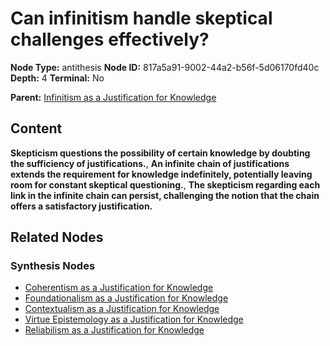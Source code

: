 # Can infinitism handle skeptical challenges effectively?

**Node Type:** antithesis
**Node ID:** 817a5a91-9002-44a2-b56f-5d06170fd40c
**Depth:** 4
**Terminal:** No

**Parent:** [Infinitism as a Justification for Knowledge](infinitism-as-a-justification-for-knowledge-synthesis-55db3b60-e4c1-4136-8a51-55cb3eb85d8d.md)

## Content

**Skepticism questions the possibility of certain knowledge by doubting the sufficiency of justifications.**, **An infinite chain of justifications extends the requirement for knowledge indefinitely, potentially leaving room for constant skeptical questioning.**, **The skepticism regarding each link in the infinite chain can persist, challenging the notion that the chain offers a satisfactory justification.**

## Related Nodes

### Synthesis Nodes

- [Coherentism as a Justification for Knowledge](coherentism-as-a-justification-for-knowledge-synthesis-f00608fe-9f76-44cd-a3ef-bd25fd4e795e.md)
- [Foundationalism as a Justification for Knowledge](foundationalism-as-a-justification-for-knowledge-synthesis-cb65bb1c-34f4-4235-b012-236bb5839081.md)
- [Contextualism as a Justification for Knowledge](contextualism-as-a-justification-for-knowledge-synthesis-40327d6b-89d0-427c-902f-7a4b61a96aaa.md)
- [Virtue Epistemology as a Justification for Knowledge](virtue-epistemology-as-a-justification-for-knowledge-synthesis-4735575a-45d9-4c61-84df-0cfbad8cc6ff.md)
- [Reliabilism as a Justification for Knowledge](reliabilism-as-a-justification-for-knowledge-synthesis-5a209cd7-e2cb-4a42-acb4-475045ddaad6.md)
